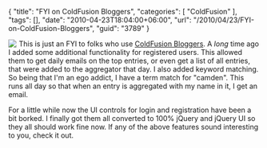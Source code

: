 {
	"title": "FYI on ColdFusion Bloggers",
	"categories": [
		"ColdFusion"
	],
	"tags": [],
	"date": "2010-04-23T18:04:00+06:00",
	"url": "/2010/04/23/FYI-on-ColdFusion-Bloggers",
	"guid": "3789"
}

<img src="http://www.raymondcamden.com/images/cfjedi/cfb.png" align="left" style="margin-right: 5px" />This is just an FYI to folks who use <a href="http://www.coldfusionbloggers.org">ColdFusion Bloggers</a>. A <i>long</i> time ago I added some additional functionality for registered users. This allowed them to get daily emails on the top entries, or even get a list of all entries, that were added to the aggregator that day. I also added keyword matching. So being that I'm an ego addict, I have a term match for "camden". This runs all day so that when an entry is aggregated with my name in it, I get an email.

For a little while now the UI controls for login and registration have been a bit borked. I finally got them all converted to 100% jQuery and jQuery UI so they all should work fine now. If any of the above features sound interesting to you, check it out. 
<br clear="left">